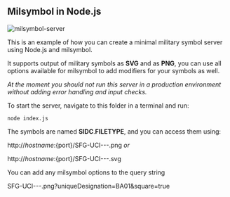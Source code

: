 ## Milsymbol in Node.js

![milsymbol-server](https://raw.githubusercontent.com/spatialillusions/milsymbol-server/master/milsymbol-server.png?raw=true)

This is an example of how you can create a minimal military symbol server using Node.js and milsymbol.

It supports output of military symbols as **SVG** and as **PNG**, you can use all options available for milsymbol to add modifiers for your symbols as well.

_At the moment you should not run this server in a production environment without adding error handling and input checks._

To start the server, navigate to this folder in a terminal and run:

```
node index.js
```

The symbols are named **SIDC**.**FILETYPE**, and you can access them using:

http://${hostname}:${port}/SFG-UCI---.png *or*

http://${hostname}:${port}/SFG-UCI---.svg

You can add any milsymbol options to the query string

SFG-UCI---.png?uniqueDesignation=BA01&square=true

